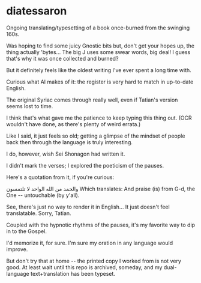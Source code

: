 # diatessaron
Ongoing translating/typesetting of a book once-burned from the swinging 160s.

Was hoping to find some juicy Gnostic bits but, don't get your hopes up, the thing actually 'bytes... The big J uses some swear words, big deal! I guess that's why it was once collected and burned?

But it definitely feels like the oldest writing I've ever spent a long time with.

Curious what AI makes of it: the register is very hard to match in up-to-date English.

The original Syriac comes through really well, even if Tatian's version seems lost to time.

I think that's what gave me the patience to keep typing this thing out. (OCR wouldn't have done, as there's plenty of weird errata.)

Like I said, it just feels so old; getting a glimpse of the mindset of people back then through the language is truly interesting.

I do, however, wish Sei Shonagon had written it.

I didn't mark the verses; I explored the poeticism of the pauses.

Here's a quotation from it, if you're curious:

والحمد من الله الواحد لا تلتمسون
Which translates:
And praise (is) from G-d, the One -- untouchable (by y'all).

See, there's just no way to render it in English... It just doesn't feel translatable. Sorry, Tatian.

Coupled with the hypnotic rhythms of the pauses, it's my favorite way to dip in to the Gospel.

I'd memorize it, for sure. I'm sure my oration in any language would improve.

But don't try that at home -- the printed copy I worked from is not very good. At least wait until this repo is archived, someday, and my dual-language text+translation has been typeset.
